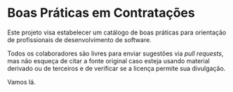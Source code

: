 Boas Práticas em Contratações
=============================

Este projeto visa estabelecer um catálogo de boas práticas para orientação de profissionais de desenvolvimento de software.

Todos os colaboradores são livres para enviar sugestões via *pull requests*, mas não esqueça de citar a fonte original caso esteja usando material derivado ou de terceiros e de verificar se a licença permite sua divulgação.

Vamos lá.
